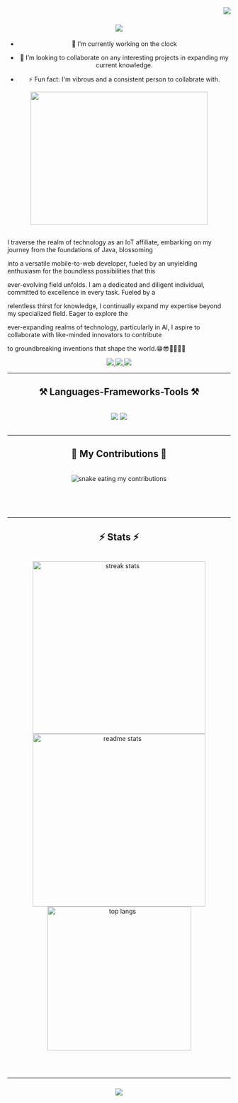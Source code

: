 <!-- Visitor Counter -->
<img align="right" src="https://visitor-badge.laobi.icu/badge?page_id=CarlitoCrankie.CarlitoCrankie" />

<!-- Introduction -->
<h1 align="center">
    <img src="https://readme-typing-svg.herokuapp.com/?font=Righteous&size=35&center=true&vCenter=true&width=500&height=70&duration=4000&lines=Hi+There!+👋;+I'm+Carl+Crankson!;" />
</h1>

<!-- What are you learning -->
<div align="center">
  
- 🔭 I’m currently working on the clock
   
- 👯 I’m looking to collaborate on any interesting projects in expanding my current knowledge.
  
- ⚡ Fun fact: I'm vibrous and a consistent person to collabrate with.

</div>

<!-- Gif -->
<div align="center">
  <img src="https://gifdb.com/images/high/scrolling-up-green-system-coding-nxt2vg8bl6e4wbo1.gif" width="400" height="300" />
</div>

<br/>

I traverse the realm of technology as an IoT affiliate, embarking on my journey from the foundations of Java, blossoming 

into a versatile mobile-to-web developer, fueled by an unyielding enthusiasm for the boundless possibilities that this 

ever-evolving field unfolds. I am a dedicated and diligent individual, committed to excellence in every task. Fueled by a

relentless thirst for knowledge, I continually expand my expertise beyond my specialized field. Eager to explore the 

ever-expanding realms of technology, particularly in AI, I aspire to collaborate with like-minded innovators to contribute 

to groundbreaking inventions that shape the world.😁😎🤝🏻🤝🏻

<div align="center">
<div align="center"> 
  <a href="mailto:carlcrankson966@gmail.com">
    <img src="https://img.shields.io/badge/Gmail-333333?style=for-the-badge&logo=gmail&logoColor=red" />
  </a>
  <a href="https://linkedin.com/in/Carl Crankson" target="_blank">
    <img src="https://img.shields.io/badge/LinkedIn-0077B5?style=for-the-badge&logo=linkedin&logoColor=white" target="_blank" />
  </a>
  <a href="" target="_blank">
     <img src="https://img.shields.io/badge/Portfolio-FF5722?style=for-the-badge&logo=todoist&logoColor=white" target="_blank" /> 
  </a>
</div>

<hr/>

  <!-- Programming languages Frameworks -->

  <h2 align="center">⚒️ Languages-Frameworks-Tools ⚒️</h2>
<br/>
<div align="center">
    <img src="https://skillicons.dev/icons?i=js,ts,html,css,cpp,py,java" />
    <img src="https://skillicons.dev/icons?i=git,github,bash,docker,tailwindcss,figma,tensorflow,nodejs,django,spring,express,react,vue,nextjs,mysql,postgres,arduino,raspberrypi,bootstrap,jquery," /><br>
</div>

<br/>
<hr/>

<div align="center">
  <h2>🐍 My Contributions 🐍</h2>
  <br>
   <img alt="snake eating my contributions" src="https://raw.githubusercontent.com/CarlitoCrankie/CarlitoCrankie/output/github-contribution-grid-snake.svg" />

  <br/><br/><br/>
</div>

<hr>

<h2 align="center">⚡ Stats ⚡</h2>
<br>
<img width=390 src="https://streak-stats.demolab.com/?user=CarlitoCrankie&count_private=true&theme=react&border_radius=10" alt="streak stats"/>
  <img width=390 src="https://github-readme-stats.vercel.app/api?username=CarlitoCrankie&count_private=true&show_icons=true&theme=react&rank_icon=github&border_radius=10" alt="readme stats" />
  <br/>
    <img width=325 align="center" src="https://github-readme-stats.vercel.app/api/top-langs/?username=CarlitoCrankie&hide=HTML&langs_count=8&layout=compact&theme=react&border_radius=10&size_weight=0.5&count_weight=0.5&exclude_repo=github-readme-stats" alt="top langs" />
</div>

<br/><br/>
<hr/>

<h3 align="center">
  <img src="https://readme-typing-svg.herokuapp.com/?font=Righteous&size=25&center=true&vCenter=true&width=500&height=70&duration=4000&lines=Thanks+for+visiting!+✌️;+Shoot+me+a+message+on+Linkedin!;I'm+always+down+to+collaborate+:)">
</h3>

<br/>
